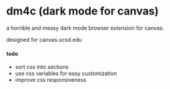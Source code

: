 # dm4c (dark mode for canvas)

a horrible and messy dark mode browser extension for canvas.

designed for canvas.ucsd.edu

#### todo

- sort css into sections
- use css variables for easy customization
- improve css responsiveness
